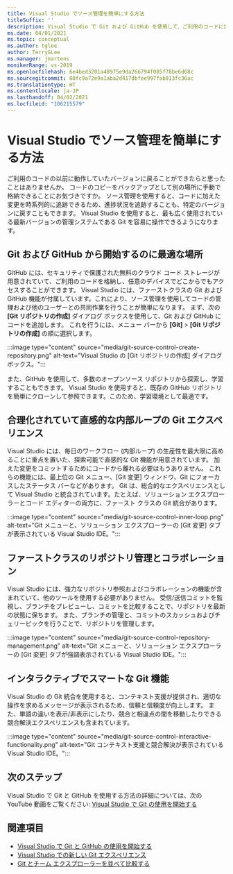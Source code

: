 ```yaml
---
title: Visual Studio でソース管理を簡単にする方法
titleSuffix: ''
description: Visual Studio で Git および GitHub を使用して、ご利用のコードに加えた変更を追跡し、必要に応じてそれらを元に戻す方法について説明します。
ms.date: 04/01/2021
ms.topic: conceptual
ms.author: tglee
author: TerryGLee
ms.manager: jmartens
monikerRange: vs-2019
ms.openlocfilehash: 6e4bed3201a48975e9da266794f085f78be6d68c
ms.sourcegitcommit: 80fc9a72e9a1aba2d417dbfee997fab013fc36ac
ms.translationtype: HT
ms.contentlocale: ja-JP
ms.lasthandoff: 04/02/2021
ms.locfileid: "106215579"
---
```

# <a name="how-visual-studio-makes-source-control-easy"></a>Visual Studio でソース管理を簡単にする方法

ご利用のコードの以前に動作していたバージョンに戻ることができたらと思ったことはありませんか。 コードのコピーをバックアップとして別の場所に手動で格納できることにお気づきですか。 ソース管理を使用すると、コードに加えた変更を時系列的に追跡できるため、進捗状況を追跡することも、特定のバージョンに戻すこともできます。 Visual Studio を使用すると、最も広く使用されている最新バージョンの管理システムである Git を容易に操作できるようになります。

## <a name="a-great-place-to-start-with-git--github"></a>Git および GitHub から開始するのに最適な場所

GitHub には、セキュリティで保護された無料のクラウド コード ストレージが用意されていて、ご利用のコードを格納し、任意のデバイスでどこからでもアクセスすることができます。 Visual Studio には、ファーストクラスの Git および GitHub 機能が付属しています。これにより、ソース管理を使用してコードの管理および他のユーザーとの共同作業を行うことが簡単になります。 まず、次の **[Git リポジトリの作成]** ダイアログ ボックスを使用して、Git および GitHub にコードを追加します。 これを行うには、メニュー バーから **[Git]**  >  **[Git リポジトリの作成]** の順に選択します。

:::image type="content" source="media/git-source-control-create-repository.png" alt-text="Visual Studio の [Git リポジトリの作成] ダイアログ ボックス。":::

また、GitHub を使用して、多数のオープンソース リポジトリから探索し、学習することもできます。 Visual Studio を使用すると、既存の GitHub リポジトリを簡単にクローンして参照できます。このため、学習環境として最適です。

## <a name="streamlined-and-intuitive-inner-loop-git-experience"></a>合理化されていて直感的な内部ループの Git エクスペリエンス

Visual Studio には、毎日のワークフロー (内部ループ) の生産性を最大限に高めることに重点を置いた、探索可能で直感的な Git 機能が用意されています。 加えた変更をコミットするためにコードから離れる必要はもうありません。 これらの機能には、最上位の Git メニュー、[Git 変更] ウィンドウ、Git にフォーカスしたステータス バーなどがあります。 Git は、総合的なエクスペリエンスとして Visual Studio と統合されています。たとえば、ソリューション エクスプローラーとコード エディターの両方に、ファースト クラスの Git 統合があります。

:::image type="content" source="media/git-source-control-inner-loop.png" alt-text="Git メニューと、ソリューション エクスプローラーの [Git 変更] タブが表示されている Visual Studio IDE。":::

## <a name="first-class-repository-management--collaboration"></a>ファーストクラスのリポジトリ管理とコラボレーション

Visual Studio には、強力なリポジトリ参照およびコラボレーションの機能が含まれていて、他のツールを使用する必要がありません。 受信/送信コミットを監視し、ブランチをプレビューし、コミットを比較することで、リポジトリを最新の状態に保ちます。 また、ブランチの管理と、コミットのスカッシュおよびチェリーピックを行うことで、リポジトリを管理します。

:::image type="content" source="media/git-source-control-repository-management.png" alt-text="Git メニューと、ソリューション エクスプローラーの [Git 変更] タブが強調表示されている Visual Studio IDE。":::

## <a name="interactive--smart-git-functionality"></a>インタラクティブでスマートな Git 機能

Visual Studio の Git 統合を使用すると、コンテキスト支援が提供され、適切な操作を求めるメッセージが表示されるため、信頼と信頼度が向上します。 また、単語の違いを表示/非表示にしたり、競合と相違点の間を移動したりできる競合解決エクスペリエンスも含まれています。

:::image type="content" source="media/git-source-control-interactive-functionality.png" alt-text="Git コンテキスト支援と競合解決が表示されている Visual Studio IDE。":::

## <a name="next-steps"></a>次のステップ

Visual Studio で Git と GitHub を使用する方法の詳細については、次の YouTube 動画をご覧ください: [Visual Studio で Git の使用を開始する](https://www.youtube.com/watch?v=GCZ9x3yqkyc&list=PLReL099Y5nRc-zbaFbf0aNcIamBQujOxP)

## <a name="see-also"></a>関連項目

- [Visual Studio で Git と GitHub の使用を開始する](/learn/modules/visual-studio-github-push/)
- [Visual Studio での新しい Git エクスペリエンス](git-with-visual-studio.md)
- [Git とチーム エクスプローラーを並べて比較する](git-team-explorer-feature-comparison.md)